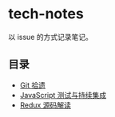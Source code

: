 # tech-notes

以 issue 的方式记录笔记。

## 目录

- [Git 拾遗](https://github.com/JiaxiangZheng/tech-notes/issues/1)
- [JavaScript 测试与持续集成](https://github.com/JiaxiangZheng/tech-notes/issues/2)
- [Redux 源码解读](https://github.com/JiaxiangZheng/tech-notes/issues/3)
